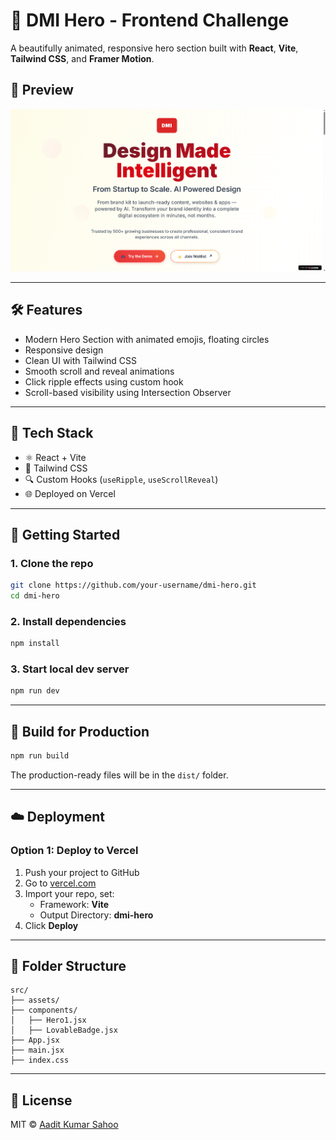 # 🚀 DMI Hero - Frontend Challenge

A beautifully animated, responsive hero section built with **React**, **Vite**, **Tailwind CSS**, and **Framer Motion**.

## 📸 Preview

![Preview](./public/preview.png)

---

## 🛠️ Features

- Modern Hero Section with animated emojis, floating circles
- Responsive design
- Clean UI with Tailwind CSS
- Smooth scroll and reveal animations
- Click ripple effects using custom hook
- Scroll-based visibility using Intersection Observer

---

## 🔧 Tech Stack

- ⚛️ React + Vite
- 🎨 Tailwind CSS
- 🔍 Custom Hooks (`useRipple`, `useScrollReveal`)
- 🌐 Deployed on Vercel

---

## 🚀 Getting Started

### 1. Clone the repo

```bash
git clone https://github.com/your-username/dmi-hero.git
cd dmi-hero
```

### 2. Install dependencies

```bash
npm install
```

### 3. Start local dev server

```bash
npm run dev
```

---

## 🔄 Build for Production

```bash
npm run build
```

The production-ready files will be in the `dist/` folder.

---

## ☁️ Deployment

### Option 1: Deploy to **Vercel**

1. Push your project to GitHub
2. Go to [vercel.com](https://vercel.com)
3. Import your repo, set:
   - Framework: **Vite**
   - Output Directory: **dmi-hero**
4. Click **Deploy**

---

## 📁 Folder Structure

```
src/
├── assets/
├── components/
│   ├── Hero1.jsx
│   ├── LovableBadge.jsx
├── App.jsx
├── main.jsx
├── index.css
```

---

## 📃 License

MIT © [Aadit Kumar Sahoo](https://github.com/Whizzion957)
